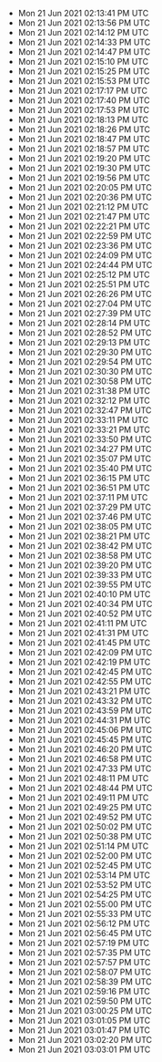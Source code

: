 
- Mon 21 Jun 2021 02:13:41 PM UTC
- Mon 21 Jun 2021 02:13:56 PM UTC
- Mon 21 Jun 2021 02:14:12 PM UTC
- Mon 21 Jun 2021 02:14:33 PM UTC
- Mon 21 Jun 2021 02:14:47 PM UTC
- Mon 21 Jun 2021 02:15:10 PM UTC
- Mon 21 Jun 2021 02:15:25 PM UTC
- Mon 21 Jun 2021 02:15:53 PM UTC
- Mon 21 Jun 2021 02:17:17 PM UTC
- Mon 21 Jun 2021 02:17:40 PM UTC
- Mon 21 Jun 2021 02:17:53 PM UTC
- Mon 21 Jun 2021 02:18:13 PM UTC
- Mon 21 Jun 2021 02:18:26 PM UTC
- Mon 21 Jun 2021 02:18:47 PM UTC
- Mon 21 Jun 2021 02:18:57 PM UTC
- Mon 21 Jun 2021 02:19:20 PM UTC
- Mon 21 Jun 2021 02:19:30 PM UTC
- Mon 21 Jun 2021 02:19:56 PM UTC
- Mon 21 Jun 2021 02:20:05 PM UTC
- Mon 21 Jun 2021 02:20:36 PM UTC
- Mon 21 Jun 2021 02:21:12 PM UTC
- Mon 21 Jun 2021 02:21:47 PM UTC
- Mon 21 Jun 2021 02:22:21 PM UTC
- Mon 21 Jun 2021 02:22:59 PM UTC
- Mon 21 Jun 2021 02:23:36 PM UTC
- Mon 21 Jun 2021 02:24:09 PM UTC
- Mon 21 Jun 2021 02:24:44 PM UTC
- Mon 21 Jun 2021 02:25:12 PM UTC
- Mon 21 Jun 2021 02:25:51 PM UTC
- Mon 21 Jun 2021 02:26:26 PM UTC
- Mon 21 Jun 2021 02:27:04 PM UTC
- Mon 21 Jun 2021 02:27:39 PM UTC
- Mon 21 Jun 2021 02:28:14 PM UTC
- Mon 21 Jun 2021 02:28:52 PM UTC
- Mon 21 Jun 2021 02:29:13 PM UTC
- Mon 21 Jun 2021 02:29:30 PM UTC
- Mon 21 Jun 2021 02:29:54 PM UTC
- Mon 21 Jun 2021 02:30:30 PM UTC
- Mon 21 Jun 2021 02:30:58 PM UTC
- Mon 21 Jun 2021 02:31:38 PM UTC
- Mon 21 Jun 2021 02:32:12 PM UTC
- Mon 21 Jun 2021 02:32:47 PM UTC
- Mon 21 Jun 2021 02:33:11 PM UTC
- Mon 21 Jun 2021 02:33:21 PM UTC
- Mon 21 Jun 2021 02:33:50 PM UTC
- Mon 21 Jun 2021 02:34:27 PM UTC
- Mon 21 Jun 2021 02:35:07 PM UTC
- Mon 21 Jun 2021 02:35:40 PM UTC
- Mon 21 Jun 2021 02:36:15 PM UTC
- Mon 21 Jun 2021 02:36:51 PM UTC
- Mon 21 Jun 2021 02:37:11 PM UTC
- Mon 21 Jun 2021 02:37:29 PM UTC
- Mon 21 Jun 2021 02:37:46 PM UTC
- Mon 21 Jun 2021 02:38:05 PM UTC
- Mon 21 Jun 2021 02:38:21 PM UTC
- Mon 21 Jun 2021 02:38:42 PM UTC
- Mon 21 Jun 2021 02:38:58 PM UTC
- Mon 21 Jun 2021 02:39:20 PM UTC
- Mon 21 Jun 2021 02:39:33 PM UTC
- Mon 21 Jun 2021 02:39:55 PM UTC
- Mon 21 Jun 2021 02:40:10 PM UTC
- Mon 21 Jun 2021 02:40:34 PM UTC
- Mon 21 Jun 2021 02:40:52 PM UTC
- Mon 21 Jun 2021 02:41:11 PM UTC
- Mon 21 Jun 2021 02:41:31 PM UTC
- Mon 21 Jun 2021 02:41:45 PM UTC
- Mon 21 Jun 2021 02:42:09 PM UTC
- Mon 21 Jun 2021 02:42:19 PM UTC
- Mon 21 Jun 2021 02:42:45 PM UTC
- Mon 21 Jun 2021 02:42:55 PM UTC
- Mon 21 Jun 2021 02:43:21 PM UTC
- Mon 21 Jun 2021 02:43:32 PM UTC
- Mon 21 Jun 2021 02:43:59 PM UTC
- Mon 21 Jun 2021 02:44:31 PM UTC
- Mon 21 Jun 2021 02:45:06 PM UTC
- Mon 21 Jun 2021 02:45:45 PM UTC
- Mon 21 Jun 2021 02:46:20 PM UTC
- Mon 21 Jun 2021 02:46:58 PM UTC
- Mon 21 Jun 2021 02:47:33 PM UTC
- Mon 21 Jun 2021 02:48:11 PM UTC
- Mon 21 Jun 2021 02:48:44 PM UTC
- Mon 21 Jun 2021 02:49:11 PM UTC
- Mon 21 Jun 2021 02:49:25 PM UTC
- Mon 21 Jun 2021 02:49:52 PM UTC
- Mon 21 Jun 2021 02:50:02 PM UTC
- Mon 21 Jun 2021 02:50:38 PM UTC
- Mon 21 Jun 2021 02:51:14 PM UTC
- Mon 21 Jun 2021 02:52:00 PM UTC
- Mon 21 Jun 2021 02:52:45 PM UTC
- Mon 21 Jun 2021 02:53:14 PM UTC
- Mon 21 Jun 2021 02:53:52 PM UTC
- Mon 21 Jun 2021 02:54:25 PM UTC
- Mon 21 Jun 2021 02:55:00 PM UTC
- Mon 21 Jun 2021 02:55:33 PM UTC
- Mon 21 Jun 2021 02:56:12 PM UTC
- Mon 21 Jun 2021 02:56:45 PM UTC
- Mon 21 Jun 2021 02:57:19 PM UTC
- Mon 21 Jun 2021 02:57:35 PM UTC
- Mon 21 Jun 2021 02:57:57 PM UTC
- Mon 21 Jun 2021 02:58:07 PM UTC
- Mon 21 Jun 2021 02:58:39 PM UTC
- Mon 21 Jun 2021 02:59:16 PM UTC
- Mon 21 Jun 2021 02:59:50 PM UTC
- Mon 21 Jun 2021 03:00:25 PM UTC
- Mon 21 Jun 2021 03:01:05 PM UTC
- Mon 21 Jun 2021 03:01:47 PM UTC
- Mon 21 Jun 2021 03:02:20 PM UTC
- Mon 21 Jun 2021 03:03:01 PM UTC
